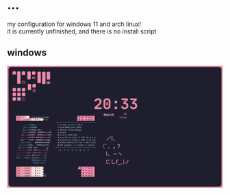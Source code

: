 # ...
my configuration for windows 11 and arch linux! <br>
it is currently unfinished, and there is no install script

## windows
<img src="assets/lwin.png">